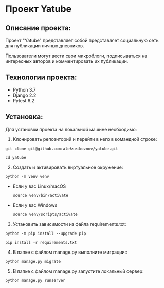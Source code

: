 # Проект Yatube

## Описание проекта:

Проект "Yatube" представляет собой представляет социальную сеть для публикации личных дневников.

Пользователи могут вести свои микроблоги, подписываться на интересных авторов и комментировать их публикации.

## Технологии проекта:

- Python 3.7
- Django 2.2
- Pytest 6.2

## Установка:

Для установки проекта на локальной машине необходимо:

1. Клонировать репозиторий и перейти в него в командной строке:

```
git clone git@github.com:alekseikoznov/yatube.git
```

```
cd yatube
```

2. Cоздать и активировать виртуальное окружение:

```
python -m venv venv
```

* Если у вас Linux/macOS

    ```
    source venv/bin/activate
    ```

* Если у вас Windows

    ```
    source venv/scripts/activate
    ```

3. Установить зависимости из файла requirements.txt:

```
python -m pip install --upgrade pip
```

```
pip install -r requirements.txt
```
4. В папке с файлом manage.py выполните миграции::

```
python manage.py migrate
```
5. В папке с файлом manage.py запустите локальный сервер:

```
python manage.py runserver
```
